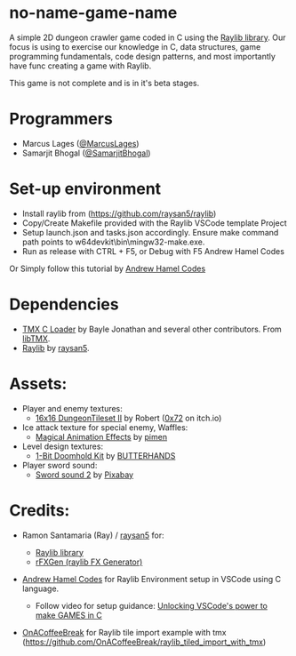 # no-name-game-name

A simple 2D dungeon crawler game coded in C using the [Raylib library](https://github.com/raysan5/raylib).
Our focus is using to exercise our knowledge in C, data structures, game programming fundamentals, code design patterns, and most importantly have func creating a game with Raylib.

This game is not complete and is in it's beta stages.

# Programmers

- Marcus Lages ([@MarcusLages](https://github.com/MarcusLages))
- Samarjit Bhogal ([@SamarjitBhogal](https://github.com/SamarjitBhogal))

# Set-up environment

- Install raylib from (https://github.com/raysan5/raylib)
- Copy/Create Makefile provided with the Raylib VSCode template Project
- Setup launch.json and tasks.json accordingly. Ensure make command path points to w64devkit\\bin\\mingw32-make.exe.
- Run as release with CTRL + F5, or Debug with F5 Andrew Hamel Codes

Or Simply follow this tutorial by [Andrew Hamel Codes](https://youtu.be/xWWqhQ1JnvE?si=KbfwHebTGvRG4lPx)

# Dependencies

- [TMX C Loader](https://github.com/baylej/tmx) by Bayle Jonathan and several other contributors. From [libTMX](https://libtmx.readthedocs.io/en/latest/).
- [Raylib](https://www.raylib.com/index.html) by [raysan5](https://github.com/raysan5).

# Assets:

- Player and enemy textures:
  - [16x16 DungeonTileset II](https://0x72.itch.io/dungeontileset-ii) by Robert ([0x72](https://0x72.itch.io/) on itch.io)
- Ice attack texture for special enemy, Waffles:
    - [Magical Animation Effects](https://pimen.itch.io/magical-animation-effects) by [pimen](https://pimen.itch.io/)
- Level design textures:
  - [1-Bit Doomhold Kit](https://butterhands.itch.io/doomhold-kit) by [BUTTERHANDS](https://butterhands.itch.io/)
- Player sword sound:
    - [Sword sound 2](https://pixabay.com/sound-effects/sword-sound-2-36274/) by [Pixabay](https://pixabay.com/users/pixabay-1/)

# Credits:

- Ramon Santamaria (Ray) / [raysan5](https://github.com/raysan5) for:
  - [Raylib library](https://github.com/raysan5/raylib)
  - [rFXGen (raylib FX Generator)](https://raylibtech.itch.io/rfxgen)
- [Andrew Hamel Codes](https://github.com/AndrewHamel111) for Raylib Environment setup in VSCode using C language. 
    - Follow video for setup guidance: [Unlocking VSCode's power to make GAMES in C](https://youtu.be/xWWqhQ1JnvE?si=OLW6SsLwP9mPwHGp)

- [OnACoffeeBreak](https://github.com/OnACoffeeBreak) for Raylib tile import example with tmx (https://github.com/OnACoffeeBreak/raylib_tiled_import_with_tmx)
